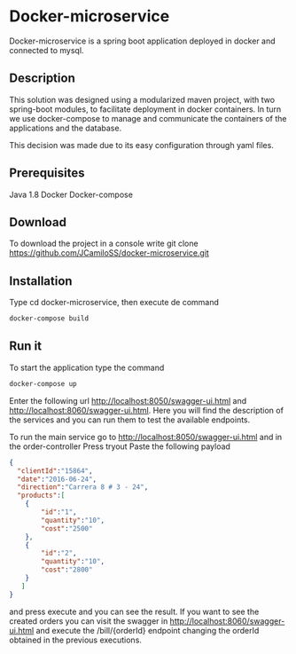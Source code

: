 # Docker-microservice

Docker-microservice is a spring boot application deployed in docker and connected to mysql.

## Description

This solution was designed using a modularized maven project, with two spring-boot modules, to facilitate deployment in docker containers. In turn we use docker-compose to manage and communicate the containers of the applications and the database.

This decision was made due to its easy configuration through yaml files.

## Prerequisites

Java 1.8 
Docker
Docker-compose

## Download

To download the project in a console write git clone https://github.com/JCamiloSS/docker-microservice.git


## Installation
Type cd docker-microservice, then execute de command 
```bash
docker-compose build
```

## Run it

To start the application type the command 
```bash
docker-compose up
```

Enter the following url [http://localhost:8050/swagger-ui.html](http://localhost:8050/swagger-ui.html) and [http://localhost:8060/swagger-ui.html](http://localhost:8060/swagger-ui.html). Here you will find the description of the services and you can run them to test the available endpoints.

To run the main service go to [http://localhost:8050/swagger-ui.html](http://localhost:8050/swagger-ui.html) and in the order-controller Press tryout Paste the following payload

```json
{
  "clientId":"15864",
  "date":"2016-06-24",
  "direction":"Carrera 8 # 3 - 24",
  "products":[
    {
      	"id":"1",
    	"quantity":"10",
    	"cost":"2500"
    },
    {
      	"id":"2",
    	"quantity":"10",
    	"cost":"2800"
    }
   ]
}
```
and press execute and you can see the result. If you want to see the created orders you can visit the swagger in [http://localhost:8060/swagger-ui.html](http://localhost:8060/swagger-ui.html) and execute the /bill/{orderId} endpoint changing the orderId obtained in the previous executions. 

